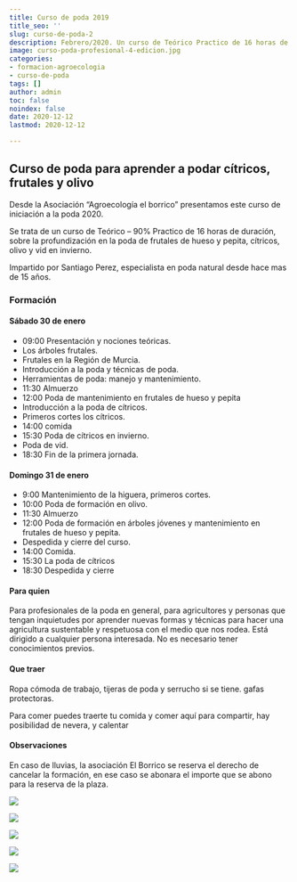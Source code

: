 ```yaml
---
title: Curso de poda 2019
title_seo: ''
slug: curso-de-poda-2
description: Febrero/2020. Un curso de Teórico Practico de 16 horas de duración, sobre la profundización en la poda de frutales de hueso y pepita, cítricos, olivo
image: curso-poda-profesional-4-edicion.jpg
categories:
- formacion-agroecologia
- curso-de-poda
tags: []
author: admin
toc: false
noindex: false
date: 2020-12-12
lastmod: 2020-12-12

---
```

## Curso de poda para aprender a podar cítricos, frutales y olivo

Desde la Asociación “Agroecología el borrico” presentamos este curso de
iniciación a la poda 2020.

Se trata de un curso de Teórico – 90% Practico de 16 horas de duración,
sobre la profundización en la poda de frutales de hueso y pepita, cítricos,
olivo y vid en invierno.

Impartido por Santiago Perez, especialista en poda natural desde hace mas de
15 años.

### Formación

#### Sábado 30 de enero

* 09:00 Presentación y nociones teóricas.
* Los árboles frutales.
* Frutales en la Región de Murcia.
* Introducción a la poda y técnicas de poda.
* Herramientas de poda: manejo y mantenimiento.
* 11:30 Almuerzo
* 12:00 Poda de mantenimiento en frutales de hueso y pepita
* Introducción a la poda de cítricos.
* Primeros cortes los cítricos.
* 14:00 comida
* 15:30 Poda de cítricos en invierno.
* Poda de vid.
* 18:30 Fin de la primera jornada.

#### Domingo 31 de enero

* 9:00 Mantenimiento de la higuera, primeros cortes.
* 10:00 Poda de formación en olivo.
* 11:30 Almuerzo
* 12:00 Poda de formación en árboles jóvenes y mantenimiento en frutales de
  hueso y pepita.
* Despedida y cierre del curso.
* 14:00 Comida.
* 15:30 La poda de cítricos
* 18:30 Despedida y cierre

#### Para quien

Para profesionales de la poda en general, para agricultores y personas que
tengan inquietudes por aprender nuevas formas y técnicas para hacer una
agricultura sustentable y respetuosa con el medio que nos rodea. Está
dirigido a cualquier persona interesada. No es necesario tener conocimientos
previos.

#### Que traer

Ropa cómoda de trabajo, tijeras de poda y serrucho si se tiene. gafas
protectoras.

Para comer puedes traerte tu comida y comer aquí para compartir, hay
posibilidad de nevera, y calentar

#### Observaciones

En caso de lluvias, la asociación El Borrico se reserva el derecho de
cancelar la formación, en ese caso se abonara el importe que se abono para
la reserva de la plaza.

![](5416.jpg)

![](2018-02-11-14-20-33.jpg)

![](2018-02-11-12-52-27.jpg)

![](5412.jpg)

![](5410.jpg)